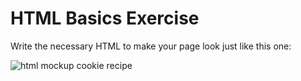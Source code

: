 # HTML Basics Exercise

Write the necessary HTML to make your page look just like this one:

![html mockup cookie recipe](/content/html_css_fundamentals/html_mock1.png)
